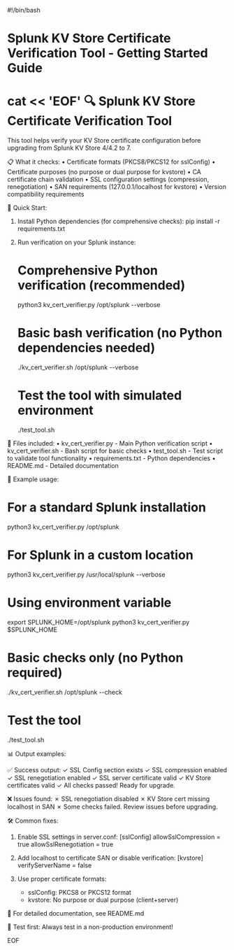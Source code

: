 #!/bin/bash

# Splunk KV Store Certificate Verification Tool - Getting Started Guide

cat << 'EOF'
🔍 Splunk KV Store Certificate Verification Tool
===============================================

This tool helps verify your KV Store certificate configuration before upgrading
from Splunk KV Store 4/4.2 to 7.

📋 What it checks:
• Certificate formats (PKCS8/PKCS12 for sslConfig)
• Certificate purposes (no purpose or dual purpose for kvstore)
• CA certificate chain validation
• SSL configuration settings (compression, renegotiation)
• SAN requirements (127.0.0.1/localhost for kvstore)
• Version compatibility requirements

🚀 Quick Start:

1. Install Python dependencies (for comprehensive checks):
   pip install -r requirements.txt

2. Run verification on your Splunk instance:
   
   # Comprehensive Python verification (recommended)
   python3 kv_cert_verifier.py /opt/splunk --verbose
   
   # Basic bash verification (no Python dependencies needed)
   ./kv_cert_verifier.sh /opt/splunk --verbose
   
   # Test the tool with simulated environment
   ./test_tool.sh

📁 Files included:
• kv_cert_verifier.py  - Main Python verification script
• kv_cert_verifier.sh    - Bash script for basic checks
• test_tool.sh         - Test script to validate tool functionality
• requirements.txt     - Python dependencies
• README.md           - Detailed documentation

🔧 Example usage:

# For a standard Splunk installation
python3 kv_cert_verifier.py /opt/splunk

# For Splunk in a custom location
python3 kv_cert_verifier.py /usr/local/splunk --verbose

# Using environment variable
export SPLUNK_HOME=/opt/splunk
python3 kv_cert_verifier.py $SPLUNK_HOME

# Basic checks only (no Python required)
./kv_cert_verifier.sh /opt/splunk --check

# Test the tool
./test_tool.sh

📊 Output examples:

✅ Success output:
✓ SSL Config section exists
✓ SSL compression enabled
✓ SSL renegotiation enabled
✓ SSL server certificate valid
✓ KV Store certificates valid
✓ All checks passed! Ready for upgrade.

❌ Issues found:
✗ SSL renegotiation disabled
✗ KV Store cert missing localhost in SAN
✗ Some checks failed. Review issues before upgrading.

🛠️ Common fixes:

1. Enable SSL settings in server.conf:
   [sslConfig]
   allowSslCompression = true
   allowSslRenegotiation = true

2. Add localhost to certificate SAN or disable verification:
   [kvstore]
   verifyServerName = false

3. Use proper certificate formats:
   - sslConfig: PKCS8 or PKCS12 format
   - kvstore: No purpose or dual purpose (client+server)

📖 For detailed documentation, see README.md

🧪 Test first: Always test in a non-production environment!

EOF
